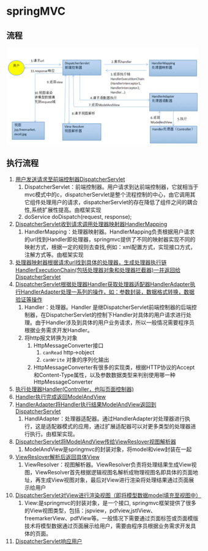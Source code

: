# springMVC
## 流程
![](../img/spring/springmvc流程.png)
## 执行流程
1. [用户发送请求至前端控制器DispatcherServlet](#)
   1. DispatcherServlet：前端控制器。用户请求到达前端控制器，它就相当于mvc模式中的c，dispatcherServlet是整个流程控制的中心，由它调用其它组件处理用户的请求，dispatcherServlet的存在降低了组件之间的耦合性,系统扩展性提高。由框架实现
   2. doService doDispatch(request, response);
2. [DispatcherServlet收到请求调用处理器映射器HandlerMapping](#)
   1. HandlerMapping：处理器映射器。HandlerMapping负责根据用户请求的url找到Handler即处理器，springmvc提供了不同的映射器实现不同的映射方式，根据一定的规则去查找,例如：xml配置方式，实现接口方式，注解方式等。由框架实现
3. [处理器映射器根据请求url找到具体的处理器，生成处理器执行链HandlerExecutionChain(包括处理器对象和处理器拦截器)一并返回给DispatcherServlet](#)
4. [DispatcherServlet根据处理器Handler获取处理器适配器HandlerAdapter执行HandlerAdapter处理一系列的操作，如：参数封装，数据格式转换，数据验证等操作](#)
   1. Handler：处理器。Handler 是继DispatcherServlet前端控制器的后端控制器，在DispatcherServlet的控制下Handler对具体的用户请求进行处理。由于Handler涉及到具体的用户业务请求，所以一般情况需要程序员根据业务需求开发Handler。
   2. 将http报文转换为对象
      1. HttpMessageConverter接口
         1. `canRead` http->object
         2. `canWrite` 对象的序列化输出
      2. HttpMessageConverter有很多的实现类，根据HTTP协议的Accept和Content-Type属性，以及参数数据类型来判别使用哪一种HttpMessageConverter
5. [执行处理器Handler(Controller，也叫页面控制器)](#)
6. [Handler执行完成返回ModelAndView](#)
7. [HandlerAdapter将Handler执行结果ModelAndView返回到DispatcherServlet](#)
   1. HandlAdapter：处理器适配器。通过HandlerAdapter对处理器进行执行，这是适配器模式的应用，通过扩展适配器可以对更多类型的处理器进行执行。由框架实现。
8. [DispatcherServlet将ModelAndView传给ViewReslover视图解析器](#)
   1. ModelAndView是springmvc的封装对象，将model和view封装在一起
9. [ViewReslover解析后返回具体View](#)
   1. ViewResolver：视图解析器。ViewResolver负责将处理结果生成View视图，ViewResolver首先根据逻辑视图名解析成物理视图名即具体的页面地址，再生成View视图对象，最后对View进行渲染将处理结果通过页面展示给用户
10. [DispatcherServlet对View进行渲染视图（即将模型数据model填充至视图中）](#)
    1. View:是springmvc的封装对象，是一个接口, springmvc框架提供了很多的View视图类型，包括：jspview，pdfview,jstlView、freemarkerView、pdfView等。一般情况下需要通过页面标签或页面模版技术将模型数据通过页面展示给用户，需要由程序员根据业务需求开发具体的页面。
11. [DispatcherServlet响应用户](#)